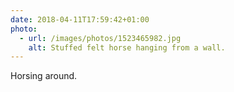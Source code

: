 ```yaml
---
date: 2018-04-11T17:59:42+01:00
photo:
  - url: /images/photos/1523465982.jpg
    alt: Stuffed felt horse hanging from a wall.
---
```

Horsing around.
